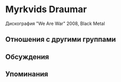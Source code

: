 # Myrkvids Draumar

Дискография
"We Are War" 2008, Black Metal

## Отношения с другими группами


## Обсуждения


## Упоминания

